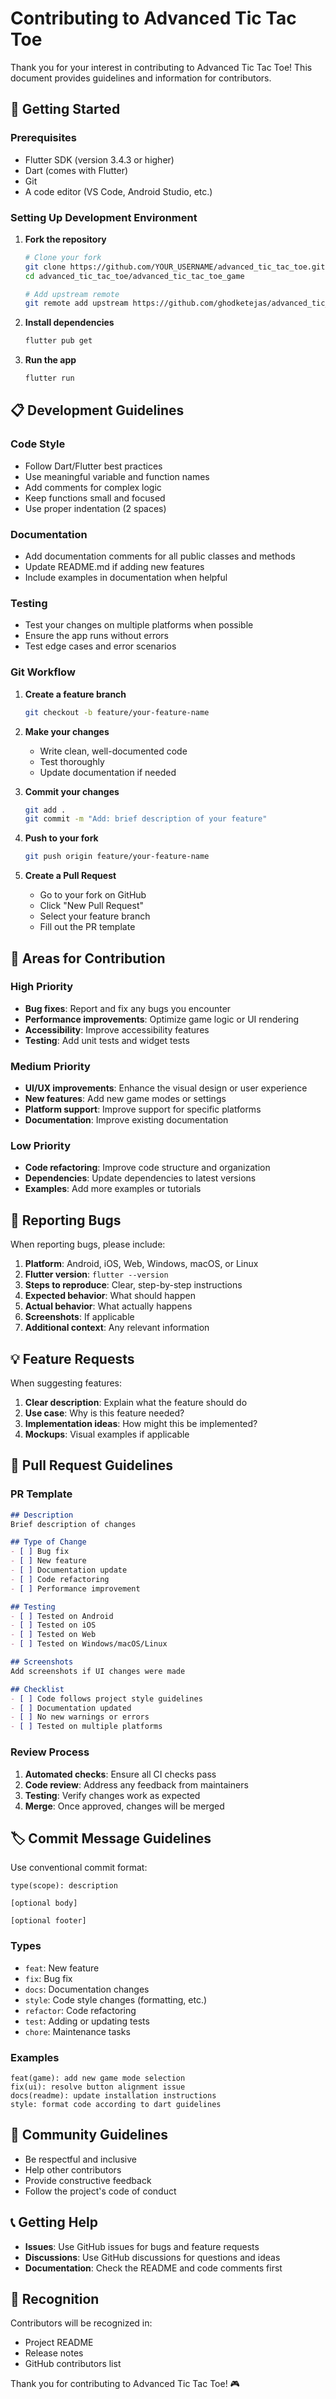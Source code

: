 # Contributing to Advanced Tic Tac Toe

Thank you for your interest in contributing to Advanced Tic Tac Toe! This document provides guidelines and information for contributors.

## 🚀 Getting Started

### Prerequisites
- Flutter SDK (version 3.4.3 or higher)
- Dart (comes with Flutter)
- Git
- A code editor (VS Code, Android Studio, etc.)

### Setting Up Development Environment

1. **Fork the repository**
   ```bash
   # Clone your fork
   git clone https://github.com/YOUR_USERNAME/advanced_tic_tac_toe.git
   cd advanced_tic_tac_toe/advanced_tic_tac_toe_game
   
   # Add upstream remote
   git remote add upstream https://github.com/ghodketejas/advanced_tic_tac_toe.git
   ```

2. **Install dependencies**
   ```bash
   flutter pub get
   ```

3. **Run the app**
   ```bash
   flutter run
   ```

## 📋 Development Guidelines

### Code Style
- Follow Dart/Flutter best practices
- Use meaningful variable and function names
- Add comments for complex logic
- Keep functions small and focused
- Use proper indentation (2 spaces)

### Documentation
- Add documentation comments for all public classes and methods
- Update README.md if adding new features
- Include examples in documentation when helpful

### Testing
- Test your changes on multiple platforms when possible
- Ensure the app runs without errors
- Test edge cases and error scenarios

### Git Workflow
1. **Create a feature branch**
   ```bash
   git checkout -b feature/your-feature-name
   ```

2. **Make your changes**
   - Write clean, well-documented code
   - Test thoroughly
   - Update documentation if needed

3. **Commit your changes**
   ```bash
   git add .
   git commit -m "Add: brief description of your feature"
   ```

4. **Push to your fork**
   ```bash
   git push origin feature/your-feature-name
   ```

5. **Create a Pull Request**
   - Go to your fork on GitHub
   - Click "New Pull Request"
   - Select your feature branch
   - Fill out the PR template

## 🎯 Areas for Contribution

### High Priority
- **Bug fixes**: Report and fix any bugs you encounter
- **Performance improvements**: Optimize game logic or UI rendering
- **Accessibility**: Improve accessibility features
- **Testing**: Add unit tests and widget tests

### Medium Priority
- **UI/UX improvements**: Enhance the visual design or user experience
- **New features**: Add new game modes or settings
- **Platform support**: Improve support for specific platforms
- **Documentation**: Improve existing documentation

### Low Priority
- **Code refactoring**: Improve code structure and organization
- **Dependencies**: Update dependencies to latest versions
- **Examples**: Add more examples or tutorials

## 🐛 Reporting Bugs

When reporting bugs, please include:

1. **Platform**: Android, iOS, Web, Windows, macOS, or Linux
2. **Flutter version**: `flutter --version`
3. **Steps to reproduce**: Clear, step-by-step instructions
4. **Expected behavior**: What should happen
5. **Actual behavior**: What actually happens
6. **Screenshots**: If applicable
7. **Additional context**: Any relevant information

## 💡 Feature Requests

When suggesting features:

1. **Clear description**: Explain what the feature should do
2. **Use case**: Why is this feature needed?
3. **Implementation ideas**: How might this be implemented?
4. **Mockups**: Visual examples if applicable

## 📝 Pull Request Guidelines

### PR Template
```markdown
## Description
Brief description of changes

## Type of Change
- [ ] Bug fix
- [ ] New feature
- [ ] Documentation update
- [ ] Code refactoring
- [ ] Performance improvement

## Testing
- [ ] Tested on Android
- [ ] Tested on iOS
- [ ] Tested on Web
- [ ] Tested on Windows/macOS/Linux

## Screenshots
Add screenshots if UI changes were made

## Checklist
- [ ] Code follows project style guidelines
- [ ] Documentation updated
- [ ] No new warnings or errors
- [ ] Tested on multiple platforms
```

### Review Process
1. **Automated checks**: Ensure all CI checks pass
2. **Code review**: Address any feedback from maintainers
3. **Testing**: Verify changes work as expected
4. **Merge**: Once approved, changes will be merged

## 🏷️ Commit Message Guidelines

Use conventional commit format:
```
type(scope): description

[optional body]

[optional footer]
```

### Types
- `feat`: New feature
- `fix`: Bug fix
- `docs`: Documentation changes
- `style`: Code style changes (formatting, etc.)
- `refactor`: Code refactoring
- `test`: Adding or updating tests
- `chore`: Maintenance tasks

### Examples
```
feat(game): add new game mode selection
fix(ui): resolve button alignment issue
docs(readme): update installation instructions
style: format code according to dart guidelines
```

## 🤝 Community Guidelines

- Be respectful and inclusive
- Help other contributors
- Provide constructive feedback
- Follow the project's code of conduct

## 📞 Getting Help

- **Issues**: Use GitHub issues for bugs and feature requests
- **Discussions**: Use GitHub discussions for questions and ideas
- **Documentation**: Check the README and code comments first

## 🎉 Recognition

Contributors will be recognized in:
- Project README
- Release notes
- GitHub contributors list

Thank you for contributing to Advanced Tic Tac Toe! 🎮 